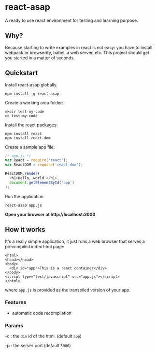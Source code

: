 # react-asap
A ready to use react environment for testing and learning purpose.

## Why?
Because starting to write examples in react is not easy: you have to install webpack or browserify, babel, a web server, etc. This project should get you started in a matter of seconds.

## Quickstart

Install react-asap globally.

```
npm install -g react-asap
```

Create a working area folder:

```
mkdir test-my-code
cd test-my-code
```

Install the react packages:

```
npm install react
npm install react-dom
```

Create a sample app file:

```javascript
/* app.js */
var React = require('react');
var ReactDOM = require('react-dom');

ReactDOM.render(
  <h1>Hello, world!</h1>,
  document.getElementById('app')
);
```

Run the application

```
react-asap app.js
```

**Open your browser at http://localhost:3000**

## How it works
It's a really simple application, it just runs a web browser that serves a precompiled index html page:

```
<html>
<head></head>
<body>
  <div id="app">This is a react container</div>
</body>
<script type="text/javascript" src="app.js"></script>
</html>
```

where `app.js` is provided as the transpiled version of your app.

### Features

- automatic code recompilation

### Params

-c : the `div` id of the html. (default `app`)

-p : the server port (default `3000`)
